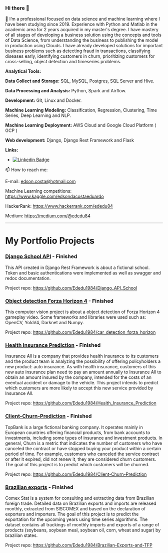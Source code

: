 ### Hi there 👋


🔭 I’m a professional focused on data science and machine learning where I have been studying since 2019. Experience with Python and Matlab in the academic area for 2 years acquired in my master's degree.
I have mastery of all stages of developing a business solution using the concepts and tools of Data Science, from understanding the business to publishing the model in production using Clouds.
I have already developed solutions for important business problems such as detecting fraud in transactions, classifying diseases early, identifying customers in churn, prioritizing customers for cross-selling, object detection and timeseries problems.


**Analytical Tools:**

**Data Collect and Storage:** SQL, MySQL, Postgres, SQL Server and Hive.

**Data Processing and Analysis:** Python, Spark and Airflow.

**Development:** Git, Linux and Docker. 

**Machine Learning Modeling:** Classification, Regression, Clustering, Time Series, Deep Learning and NLP. 

**Machine Learning Deployment:** AWS Cloud and Google Cloud Platform ( GCP )  

**Web development:** Django, Django Rest Framework and Flask  

**Links:**
* [![Linkedin Badge](https://img.shields.io/badge/-LinkedIn-blue?style=flat&logo=LinkedIn&logoColor=white)](https://www.linkedin.com/in/edson-da-costa-eduardo-20315625/)


📫 How to reach me: 

E-mail: edson.costa@hotmail.com

Machine Learning competitions: https://www.kaggle.com/edsondacostaeduardo

HackerRank: https://www.hackerrank.com/ededu84

Medium: https://medium.com/@ededu84 

---

# My Portfolio Projects

### [Django School API](https://github.com/Ededu1984/Django_API_School) - Finished

This API created in Django Rest Framework is about a fictional school. Token and basic authentications 
were implemented as well as swagger and redoc documentation.

Project repo: https://github.com/Ededu1984/Django_API_School

### [Object detection Forza Horizon 4](https://github.com/Ededu1984/car_detection_forza_horizon) - Finished

This computer vision project is about a object detection of Forza Horizon 4 gameplay video. Some frameworks and libraries 
were used such as: OpenCV, YoloV4, Darknet and Numpy. 

Project repo: https://github.com/Ededu1984/car_detection_forza_horizon

### [Health Insurance Prediction](https://github.com/Ededu1984/Health_Insurance_Prediction) - Finished

Insurance All is a company that provides health insurance to its customers and the product team is analyzing the possibility of offering policyholders a new product: auto insurance. As with health insurance, customers of this new auto insurance plan need to pay an amount annually to Insurance All to obtain an amount insured by the company,
intended for the costs of an eventual accident or damage to the vehicle. This project intends to predict which customers are more likely to accept this new service provided by Insurance All.

Project repo: https://github.com/Ededu1984/Health_Insurance_Prediction

### [Client-Churn-Prediction](https://github.com/Ededu1984/Client-Churn-Prediction) - Finished

TopBank is a large fictional banking company. It operates mainly in European countries offering financial products, from bank accounts to investments, including some types of insurance and investment products.
In general, Churn is a metric that indicates the number of customers who have canceled the contract or have stopped buying your product within a certain period of time. For example, customers who canceled the service contract or after it expired, did not renew it, they are considered churn customers.
The goal of this project is to predict which customers will be churned.

Project repo: https://github.com/Ededu1984/Client-Churn-Prediction

### [Brazilian exports](https://github.com/Ededu1984/Brazilian-Exports-and-TFP) - Finished

Comex Stat is a system for consulting and extracting data from Brazilian foreign trade. Detailed data on Brazilian exports and imports are released monthly, extracted from SISCOMEX and based on the declaration of exporters and importers. 
The goal of this project is to predict the exportation for the upcoming years using time series algorithms.
The dataset contains all trackings of monthly imports and exports of a range of products (soybeans, soybean meal, soybean oil, corn, wheat and sugar) by brazilian states.

Project repo: https://github.com/Ededu1984/Brazilian-Exports-and-TFP
